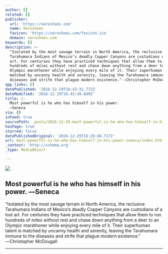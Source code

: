```yaml
---
author: []
related: []
publisher:
  url: 'https://xeroshoes.com'
  name: Xeroshoes
  favicon: 'https://xeroshoes.com/favicon.ico'
  domain: xeroshoes.com
keywords: []
description: >-
  "Isolated by the most savage terrain in North America, the reclusive
  Tarahumara Indians of Mexico’s deadly Copper Canyons are custodians of a lost
  art. For centuries they have practiced techniques that allow them to run
  hundreds of miles without rest and chase down anything from a deer to an
  Olympic marathoner while enjoying every mile of it. Their superhuman talent is
  matched by uncanny health and serenity, leaving the Tarahumara immune to the
  diseases and strife that plague modern existence." ―Christopher McDougall
app_links: []
datePublished: '2016-12-29T16:43:31.772Z'
dateModified: '2016-12-29T16:43:30.849Z'
title: |-
  Most powerful is he who has himself in his power. 
  ―Seneca
via: {}
inFeed: true
sourcePath: _posts/2016-12-29-most-powerful-is-he-who-has-himself-in-his-power-seneca.md
hasPage: true
starred: false
datePublishedOriginal: '2016-12-29T16:28:48.717Z'
url: most-powerful-is-he-who-has-himself-in-his-power-seneca/index.html
_context: 'http://schema.org'
_type: MediaObject

---
```

<article style=""><img src="https://xeroshoes.com/wp-content/themes/commercegurus/images/home-features/support-tarahumara.jpg" /><h1>Most powerful is he who has himself in his power. 
―Seneca</h1><p>"Isolated by the most savage terrain in North America, the reclusive Tarahumara Indians of Mexico’s deadly Copper Canyons are custodians of a lost art. For centuries they have practiced techniques that allow them to run hundreds of miles without rest and chase down anything from a deer to an Olympic marathoner while enjoying every mile of it. Their superhuman talent is matched by uncanny health and serenity, leaving the Tarahumara immune to the diseases and strife that plague modern existence." ―Christopher McDougall</p></article>

---